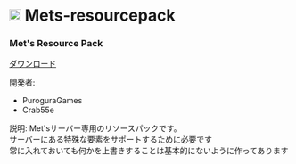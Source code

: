<h1><img src="https://mets-svr.com/images/favicon.png" style="width:21px"> Mets-resourcepack</h1>

### Met's Resource Pack

[ダウンロード](//github.com/Crab55e/Mets-resourcepack/releases/download/1.3.0/mets-resources.zip/)

開発者:
- PuroguraGames
- Crab55e

説明:
Met'sサーバー専用のリソースパックです。  
サーバーにある特殊な要素をサポートするために必要です   
常に入れておいても何かを上書きすることは基本的にないように作ってあります
